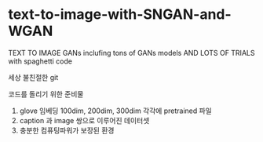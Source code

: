 # text-to-image-with-SNGAN-and-WGAN
TEXT TO IMAGE GANs inclufing tons of GANs models AND LOTS OF TRIALS with spaghetti code

세상 불친절한 git

코드를 돌리기 위한 준비물

1. glove 임베딩 100dim, 200dim, 300dim 각각에 pretrained 파일
2. caption 과 image 쌍으로 이루어진 데이터셋
3. 충분한 컴퓨팅파워가 보장된 환경
